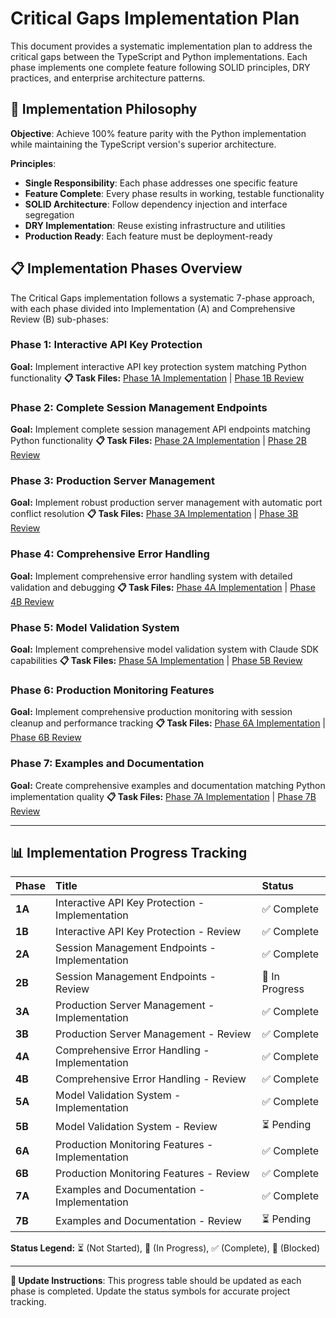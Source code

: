 # Critical Gaps Implementation Plan

This document provides a systematic implementation plan to address the critical gaps between the TypeScript and Python implementations. Each phase implements one complete feature following SOLID principles, DRY practices, and enterprise architecture patterns.

## 🎯 Implementation Philosophy

**Objective**: Achieve 100% feature parity with the Python implementation while maintaining the TypeScript version's superior architecture.

**Principles**:

- **Single Responsibility**: Each phase addresses one specific feature
- **Feature Complete**: Every phase results in working, testable functionality
- **SOLID Architecture**: Follow dependency injection and interface segregation
- **DRY Implementation**: Reuse existing infrastructure and utilities
- **Production Ready**: Each feature must be deployment-ready

## 📋 Implementation Phases Overview

The Critical Gaps implementation follows a systematic 7-phase approach, with each phase divided into Implementation (A) and Comprehensive Review (B) sub-phases:

### Phase 1: Interactive API Key Protection

**Goal:** Implement interactive API key protection system matching Python functionality
**📋 Task Files:** [Phase 1A Implementation](./critical-gaps-phases/PHASE_01_INTERACTIVE_API_KEY_PROTECTION.md) | [Phase 1B Review](./critical-gaps-phases/PHASE_01_INTERACTIVE_API_KEY_PROTECTION.md#phase-01b-interactive-api-key-protection---comprehensive-review)

### Phase 2: Complete Session Management Endpoints

**Goal:** Implement complete session management API endpoints matching Python functionality
**📋 Task Files:** [Phase 2A Implementation](./critical-gaps-phases/PHASE_02_COMPLETE_SESSION_MANAGEMENT_ENDPOINTS.md) | [Phase 2B Review](./critical-gaps-phases/PHASE_02_COMPLETE_SESSION_MANAGEMENT_ENDPOINTS.md#phase-02b-complete-session-management-endpoints---comprehensive-review)

### Phase 3: Production Server Management

**Goal:** Implement robust production server management with automatic port conflict resolution
**📋 Task Files:** [Phase 3A Implementation](./critical-gaps-phases/PHASE_03_PRODUCTION_SERVER_MANAGEMENT.md) | [Phase 3B Review](./critical-gaps-phases/PHASE_03_PRODUCTION_SERVER_MANAGEMENT.md#phase-03b-production-server-management---comprehensive-review)

### Phase 4: Comprehensive Error Handling

**Goal:** Implement comprehensive error handling system with detailed validation and debugging
**📋 Task Files:** [Phase 4A Implementation](./critical-gaps-phases/PHASE_04_COMPREHENSIVE_ERROR_HANDLING.md) | [Phase 4B Review](./critical-gaps-phases/PHASE_04_COMPREHENSIVE_ERROR_HANDLING.md#phase-04b-comprehensive-error-handling---comprehensive-review)

### Phase 5: Model Validation System

**Goal:** Implement comprehensive model validation system with Claude SDK capabilities
**📋 Task Files:** [Phase 5A Implementation](./critical-gaps-phases/PHASE_05_MODEL_VALIDATION_SYSTEM.md) | [Phase 5B Review](./critical-gaps-phases/PHASE_05_MODEL_VALIDATION_SYSTEM.md#phase-05b-model-validation-system---comprehensive-review)

### Phase 6: Production Monitoring Features

**Goal:** Implement comprehensive production monitoring with session cleanup and performance tracking
**📋 Task Files:** [Phase 6A Implementation](./critical-gaps-phases/PHASE_06_PRODUCTION_MONITORING_FEATURES.md) | [Phase 6B Review](./critical-gaps-phases/PHASE_06_PRODUCTION_MONITORING_FEATURES.md#phase-06b-production-monitoring-features---comprehensive-review)

### Phase 7: Examples and Documentation

**Goal:** Create comprehensive examples and documentation matching Python implementation quality
**📋 Task Files:** [Phase 7A Implementation](./critical-gaps-phases/PHASE_07_EXAMPLES_AND_DOCUMENTATION.md) | [Phase 7B Review](./critical-gaps-phases/PHASE_07_EXAMPLES_AND_DOCUMENTATION.md#phase-07b-examples-and-documentation---comprehensive-review)

---

## 📊 Implementation Progress Tracking

| Phase  | Title                                           | Status     |
| :----- | :---------------------------------------------- | :--------- |
| **1A** | Interactive API Key Protection - Implementation | ✅ Complete |
| **1B** | Interactive API Key Protection - Review         | ✅ Complete |
| **2A** | Session Management Endpoints - Implementation   | ✅ Complete |
| **2B** | Session Management Endpoints - Review           | 🔄 In Progress |
| **3A** | Production Server Management - Implementation   | ✅ Complete |
| **3B** | Production Server Management - Review           | ✅ Complete |
| **4A** | Comprehensive Error Handling - Implementation   | ✅ Complete |
| **4B** | Comprehensive Error Handling - Review           | ✅ Complete |
| **5A** | Model Validation System - Implementation        | ✅ Complete |
| **5B** | Model Validation System - Review                | ⏳ Pending |
| **6A** | Production Monitoring Features - Implementation | ✅ Complete |
| **6B** | Production Monitoring Features - Review         | ✅ Complete |
| **7A** | Examples and Documentation - Implementation     | ✅ Complete |
| **7B** | Examples and Documentation - Review             | ⏳ Pending |

**Status Legend:** ⏳ (Not Started), 🔄 (In Progress), ✅ (Complete), 🚫 (Blocked)

---

**📝 Update Instructions**: This progress table should be updated as each phase is completed. Update the status symbols for accurate project tracking.
